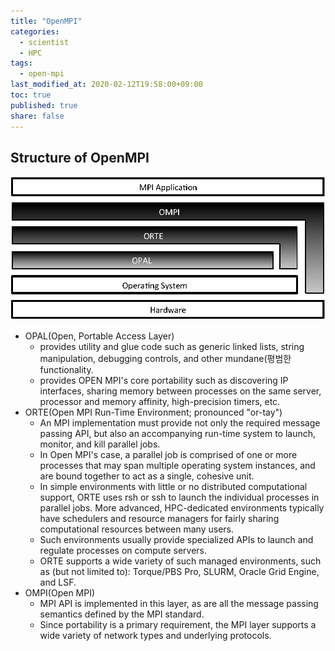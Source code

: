 ```yaml
---
title: "OpenMPI"
categories:
  - scientist
  - HPC
tags:
  - open-mpi
last_modified_at: 2020-02-12T19:58:00+09:00
toc: true
published: true
share: false
---
```


## Structure of OpenMPI

![layers](/assets/images/2020-02-12-OpenMPI/open-mpi-layers.png)

- OPAL(Open, Portable Access Layer)
  - provides utility and glue code such as generic linked lists, string manipulation, debugging controls, and other mundane(평범한 functionality.
  - provides OPEN MPI's core portability such as discovering IP interfaces, sharing memory between processes on the same server, processor and memory affinity, high-precision timers, etc.
- ORTE(Open MPI Run-Time Environment; pronounced "or-tay")
  - An MPI implementation must provide not only the required message passing API, but also an accompanying run-time system to launch, monitor, and kill parallel jobs.
  - In Open MPI's case, a parallel job is comprised of one or more processes that may span multiple operating system instances, and are bound together to act as a single, cohesive unit.
  - In simple environments with little or no distributed computational support, ORTE uses rsh or ssh to launch the individual processes in parallel jobs. More advanced, HPC-dedicated environments typically have schedulers and resource managers for fairly sharing computational resources between many users.
  - Such environments usually provide specialized APIs to launch and regulate processes on compute servers.
  - ORTE supports a wide variety of such managed environments, such as (but not limited to): Torque/PBS Pro, SLURM, Oracle Grid Engine, and LSF.
- OMPI(Open MPI)
  - MPI API is implemented in this layer, as are all the message passing semantics defined by the MPI standard.
  - Since portability is a primary requirement, the MPI layer supports a wide variety of network types and underlying protocols.